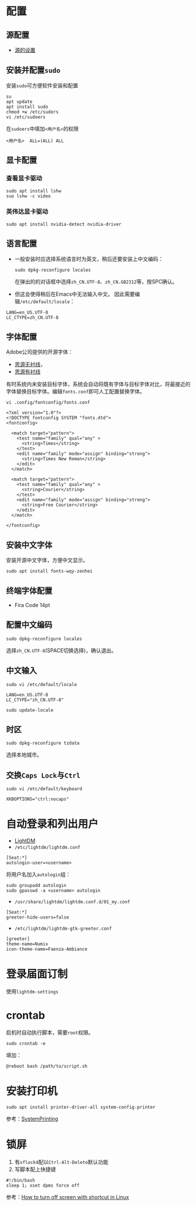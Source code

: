 # 配置

## 源配置 

- [源的设置](sources.md)

## 安装并配置`sudo`

安装`sudo`可方便软件安装和配置

```
su
apt update
apt install sudo
chmod +w /etc/suders
vi /etc/sudoers
```

在`sudoers`中填加`<用户名>`的权限

```
<用户名>  ALL=(ALL) ALL
```

## 显卡配置

### 查看显卡驱动

```
sudo apt install lshw
suo lshw -c video
```

### 英伟达显卡驱动
```
sudo apt install nvidia-detect nvidia-driver
```

## 语言配置

- 一般安装时应选择系统语言时为英文，稍后还要安装上中文编码：

  `sudo dpkg-reconfigure locales`

  在弹出的的对话框中选择`zh_CN.UTF-8`、`zh_CN.GB2312`等，按SPC确认。

- 但这会使得稍后在Emacs中无法输入中文。
  因此需要编辑`/etc/default/locale`：

```
LANG=en_US.UTF-8
LC_CTYPE=zh_CN.UTF-8
```


## 字体配置

Adobe公司提供的开源字体： 
- [思源无衬线](https://github.com/adobe-fonts/source-han-sans/tree/release)，
- [思源有衬线](https://github.com/adobe-fonts/source-han-serif/tree/release)


有时系统内未安装目标字体，系统会自动将既有字体与目标字体对比，将最接近的字体替换目标字体。编辑`fonts.conf`即可人工配置替换字体。
```
vi .config/fontconfig/fonts.conf
```

```
<?xml version="1.0"?>
<!DOCTYPE fontconfig SYSTEM "fonts.dtd">
<fontconfig>

  <match target="pattern">
    <test name="family" qual="any" >
      <string>Times</string>
    </test>
    <edit name="family" mode="assign" binding="strong">
      <string>Times New Roman</string>
    </edit>
  </match>

  <match target="pattern">
    <test name="family" qual="any" >
      <string>Courier</string>
    </test>
    <edit name="family" mode="assign" binding="strong">
      <string>Free Courier</string>
    </edit>
  </match>

</fontconfig>
```

## 安装中文字体

安装开源中文字体，方便中文显示。

```
sudo apt install fonts-wqy-zenhei
```

## 终端字体配置

- Fira Code 14pt

## 配置中文编码

```
sudo dpkg-reconfigure locales 
```

选择`zh_CN.UTF-8`(SPACE切换选择)，确认退出。

## 中文输入

```
sudo vi /etc/default/locale
```

```
LANG=en_US.UTF-8
LC_CTYPE="zh_CN.UTF-8"
```

```
sudo update-locale
```

## 时区

```
sudo dpkg-reconfigure tzdata
```

选择本地城市。

## 交换`Caps Lock`与`Ctrl`

```
sudo vi /etc/default/keyboard
```

```
XKBOPTIONS="ctrl:nocaps"

```

# 自动登录和列出用户

- [LightDM](https://wiki.debian.org/LightDM) 
- `/etc/lightdm/lightdm.conf`
```
[Seat:*]
autologin-user=<username>
```
将用户名加入`autologin`组：
```
sudo groupadd autologin
sudo gpasswd -a <username> autologin
```

- `/usr/share/lightdm/lightdm.conf.d/01_my.conf`
```
[Seat:*]
greeter-hide-users=false
```

- `/etc/lightdm/lightdm-gtk-greeter.conf`
```
[greeter]
theme-name=Numix
icon-theme-name=Faenza-Ambiance
```

# 登录届面订制

使用`lightdm-settings`

# crontab

启机时自动执行脚本，需要`root`权限。

```
sudo crontab -e
```
填加：
```
@reboot bash /path/to/script.sh
```


# 安装打印机

```
sudo apt install printer-driver-all system-config-printer
```
参考：[SystemPrinting](https://wiki.debian.org/SystemPrinting)

# 锁屏

1. 有`xflock4`配以`Ctrl-Alt-Delete`默认功能
2. 写脚本配上快捷键

```
#!/bin/bash
sleep 1; xset dpms force off
```


参考：[How to turn off screen with shortcut in Linux](https://superuser.com/questions/374637/how-to-turn-off-screen-with-shortcut-in-linux)

